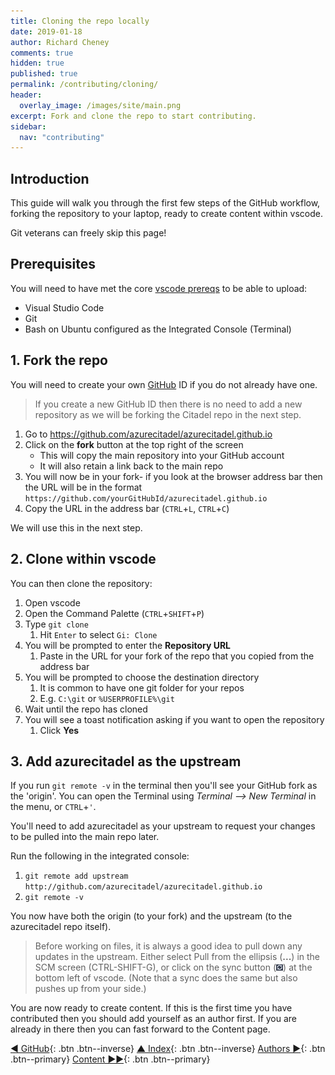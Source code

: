 ```yaml
---
title: Cloning the repo locally
date: 2019-01-18
author: Richard Cheney
comments: true
hidden: true
published: true
permalink: /contributing/cloning/
header:
  overlay_image: /images/site/main.png
excerpt: Fork and clone the repo to start contributing.
sidebar:
  nav: "contributing"
---
```


## Introduction

This guide will walk you through the first few steps of the GitHub workflow, forking the repository to your laptop, ready to create content within vscode.

Git veterans can freely skip this page!

## Prerequisites

You will need to have met the core [vscode prereqs](/prereqs/vscode) to be able to upload:

* Visual Studio Code
* Git
* Bash on Ubuntu configured as the Integrated Console (Terminal)

## 1. Fork the repo

You will need to create your own [GitHub](https://github.com/join) ID if you do not already have one.

> If you create a new GitHub ID then there is no need to add a new repository as we will be forking the Citadel repo in the next step.

1. Go to <https://github.com/azurecitadel/azurecitadel.github.io>
1. Click on the **fork** button at the top right of the screen
    * This will copy the main repository into your GitHub account
    * It will also retain a link back to the main repo
1. You will now be in your fork- if you look at the browser address bar then the URL will be in the format `https://github.com/yourGitHubId/azurecitadel.github.io`
1. Copy the URL in the address bar (`CTRL`+`L`, `CTRL`+`C`)

We will use this in the next step.

## 2. Clone within vscode

You can then clone the repository:

1. Open vscode
1. Open the Command Palette (`CTRL`+`SHIFT`+`P`)
1. Type `git clone`
    1. Hit `Enter` to select `Gi: Clone`
1. You will be prompted to enter the **Repository URL**
    1. Paste in the URL for your fork of the repo that you copied from the address bar
1. You will be prompted to choose the destination directory
   1. It is common to have one git folder for your repos
   1. E.g. `C:\git` or `%USERPROFILE%\git`
1. Wait until the repo has cloned
1. You will see a toast notification asking if you want to open the repository
    1. Click **Yes**

## 3. Add azurecitadel as the upstream

If you run `git remote -v` in the terminal then you'll see your GitHub fork as the 'origin'.  You can open the Terminal using _Terminal --> New Terminal_ in the menu, or `CTRL`+`'`.

You'll need to add azurecitadel as your upstream to request your changes to be pulled into the main repo later.

Run the following in the integrated console:

1. `git remote add upstream http://github.com/azurecitadel/azurecitadel.github.io`
2. `git remote -v`

You now have both the origin (to your fork) and the upstream (to the azurecitadel repo itself).

> Before working on files, it is always a good idea to pull down any updates in the upstream.   Either select Pull from the ellipsis (**...**) in the SCM screen (CTRL-SHIFT-G), or click on the sync button (![sync](/prereqs/contributing/images/sync.png)) at the bottom left of vscode. (Note that a sync does the same but also pushes up from your side.)

You are now ready to create content. If this is the first time you have contributed then you should add yourself as an author first.  If you are already in there then you can fast forward to the Content page.

[◄ GitHub](../github){: .btn .btn--inverse} [▲ Index](../#index){: .btn .btn--inverse} [Authors ►](../authors){: .btn .btn--primary} [Content ►►](../content){: .btn .btn--primary}
